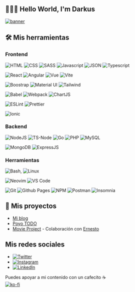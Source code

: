 ## 👋👨‍💻 Hello World, I'm Darkus

[![banner](https://pbs.twimg.com/profile_banners/1376723197731737602/1685381582/600x200)](darkusphantom.com)

## 🛠 Mis herramientas
### Frontend
![HTML](https://img.shields.io/badge/HTML5-E34F26?style=for-the-badge&logo=html5&logoColor=white) ![CSS](https://img.shields.io/badge/CSS3-1572B6?style=for-the-badge&logo=css3&logoColor=white) ![SASS](https://img.shields.io/badge/Sass-CC6699?style=for-the-badge&logo=sass&logoColor=white) ![Javascript](https://img.shields.io/badge/JavaScript-323330?style=for-the-badge&logo=javascript&logoColor=F7DF1E) ![JSON](https://img.shields.io/badge/json-5E5C5C?style=for-the-badge&logo=json&logoColor=white) ![Typescript](https://img.shields.io/badge/TypeScript-007ACC?style=for-the-badge&logo=typescript&logoColor=white)

![React](https://img.shields.io/badge/React-20232A?style=for-the-badge&logo=react&logoColor=61DAFB) ![Angular](https://img.shields.io/badge/Angular-DD0031?style=for-the-badge&logo=angular&logoColor=white) ![Vue](https://img.shields.io/badge/Vue.js-35495E?style=for-the-badge&logo=vuedotjs&logoColor=4FC08D) ![Vite](https://img.shields.io/badge/Vite-B73BFE?style=for-the-badge&logo=vite&logoColor=FFD62E)

![Boostrap](https://img.shields.io/badge/Bootstrap-563D7C?style=for-the-badge&logo=bootstrap&logoColor=white) ![Material UI](https://img.shields.io/badge/Material%20UI-007FFF?style=for-the-badge&logo=mui&logoColor=white) ![Tailwind](https://img.shields.io/badge/Tailwind_CSS-38B2AC?style=for-the-badge&logo=tailwind-css&logoColor=white)

![Babel](https://img.shields.io/badge/Babel-F9DC3E?style=for-the-badge&logo=babel&logoColor=white) ![Webpack](https://img.shields.io/badge/Webpack-8DD6F9?style=for-the-badge&logo=Webpack&logoColor=white) ![ChartJS](https://img.shields.io/badge/Chart.js-FF6384?style=for-the-badge&logo=chartdotjs&logoColor=white)

![ESLint](https://img.shields.io/badge/eslint-3A33D1?style=for-the-badge&logo=eslint&logoColor=white) ![Prettier](https://img.shields.io/badge/prettier-1A2C34?style=for-the-badge&logo=prettier&logoColor=F7BA3E)

![Ionic](https://img.shields.io/badge/Ionic-3880FF?style=for-the-badge&logo=ionic&logoColor=white)

### Backend

![NodeJS](https://img.shields.io/badge/Node.js-339933?style=for-the-badge&logo=nodedotjs&logoColor=white) ![TS-Node](https://img.shields.io/badge/ts--node-3178C6?style=for-the-badge&logo=ts-node&logoColor=white) ![Go](https://img.shields.io/badge/Go-00ADD8?style=for-the-badge&logo=go&logoColor=white) ![PHP](https://img.shields.io/badge/PHP-777BB4?style=for-the-badge&logo=php&logoColor=white) ![MySQL](https://img.shields.io/badge/MySQL-005C84?style=for-the-badge&logo=mysql&logoColor=white)

![MongoDB](https://img.shields.io/badge/MongoDB-4EA94B?style=for-the-badge&logo=mongodb&logoColor=white) ![ExpressJS](https://img.shields.io/badge/Express.js-000000?style=for-the-badge&logo=express&logoColor=white) 

### Herramientas

![Bash](https://img.shields.io/badge/GNU%20Bash-4EAA25?style=for-the-badge&logo=GNU%20Bash&logoColor=white), ![Linux](https://img.shields.io/badge/Linux-FCC624?style=for-the-badge&logo=linux&logoColor=black)

![Neovim](https://img.shields.io/badge/NeoVim-%2357A143.svg?&style=for-the-badge&logo=neovim&logoColor=white) ![VS Code](https://img.shields.io/badge/VSCode-0078D4?style=for-the-badge&logo=visual%20studio%20code&logoColor=white)

![Git](https://img.shields.io/badge/GIT-E44C30?style=for-the-badge&logo=git&logoColor=white) ![Github Pages](https://img.shields.io/badge/GitHub%20Pages-222222?style=for-the-badge&logo=GitHub%20Pages&logoColor=white) ![NPM](https://img.shields.io/badge/npm-CB3837?style=for-the-badge&logo=npm&logoColor=white)
![Postman](https://img.shields.io/badge/Postman-FF6C37?style=for-the-badge&logo=Postman&logoColor=white) ![Insomnia](https://img.shields.io/badge/Insomnia-5849be?style=for-the-badge&logo=Insomnia&logoColor=white)

## 💼 Mis proyectos
- [Mi blog](https://darkusphantom.com)
- [Poyo TODO](https://poyo-todo.netlify.app/)
- [Movie Project](https://movies.ernerdo.com/) - Colaboración con [Ernesto](https://github.com/ernerdo)

## Mis redes sociales
- [![Twitter](https://img.shields.io/badge/Twitter-1DA1F2?style=for-the-badge&logo=twitter&logoColor=white)](https://twitter.com/darkusphxntxm)
- [![Instagram](https://img.shields.io/badge/Instagram-E4405F?style=for-the-badge&logo=instagram&logoColor=white)](https://www.instagram.com/darkusphxntxm/)
- [![LinkedIn](https://img.shields.io/badge/LinkedIn-0077B5?style=for-the-badge&logo=linkedin&logoColor=white)](https://www.linkedin.com/in/darkusphantom/)

Puedes apoyar a mi contenido con un cafecito ☕️<br>
[![ko-fi](https://ko-fi.com/img/githubbutton_sm.svg)]((https://ko-fi.com/H2H1HU2RG))
